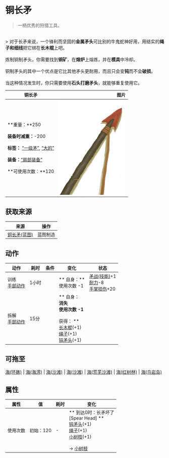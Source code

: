 # 铜长矛  
> 一柄优秀的狩猎工具。  
<br>  
> 对于长矛来说，一个锋利而坚固的<b>金属矛头</b>可比别的牛鬼蛇神好用，用结实的<b>绳子和细线</b>把它绑在<b>长木棍</b>上吧。<br><br>炼制铜制矛头，你需要找到<b>铜矿</b>，在<b>熔炉</b>上熔炼，并在<b>模具</b>中冷却。<br><br>铜制矛头的其中一个优点是它比其他矛头更耐用，而且只会变<b>钝</b>而不会<b>破损</b>。<br><br>当这种情况发生时，你只需要使用<b>石头打磨矛头</b>，就能够重复使用它。  
  
  铜长矛  |   图片   
 ----  |  ----:   
 **重量：**250<br><br>**装备时减重：**-200<br><br>**标签：**	[“一级矛”](tag_Spear.md), [“大的”](tag_Large.md)<br><br>**装备：**[“肩部装备”](eTag_Shoulder.md)<br><br>**可使用次数：**120  |  <img decoding="async" src="Sprite/SpearCopper.png" href="a.md" style="max-width:300px;max-height:300px;">   
  
## 获取来源  
来源  |  操作  
----  |  ----  
[铜长矛(蓝图)](Bp_CopperSpear.md)  |  蓝图制造  
## 动作  
动作  |  耗时  |  条件  |  变化  |  状态  
----  |  ----  |  ----  |  ----  |  ----  
训练<br>[手部动作](HandAction.md)  |  1小时  |    |  ** 自身：**<br>使用次数  -1  |  [矛战(技能)](Skill_SpearFighting.md)+1<br>[耐力](Stamina.md)-8<br>[手掌损伤](HandDamage.md)+20  
拆解<br>[手部动作](HandAction.md)  |  15分  |    |  ** 自身：**<br>消失<br>使用次数  -1<br><br>** 获得： **<br>  [长木棍](StickLong.md)(+1)<br>  [绳子](Rope.md)(+1)<br>  [钝矛头](SpearHeadBlunt.md)(+1)<br>  |    
## 可拖至  
[海(环礁)](Sea_Atoll.md) | [海(海湾)](Sea_Bay.md) | [海(沙滩)](Sea_Beach.md) | [海(沙滩)](Sea_Cove.md) | [海(荒芜沙滩)](Sea_DesolateBeach.md) | [海(红树林)](Sea_Mangroves.md) | [海(鸟岩岛)](Sea_Rocks.md)  
## 属性   
属性  |  值  |  耗时  |  变化  
----  |  ----  |  ----  |  ----  
使用次数  |  初始：120  |  -  |  ** 到达0时：长矛坏了 **<br>** [Spear Head] **<br>  [钝矛头](SpearHeadBlunt.md)(+1)<br>  [绳子](Rope.md)(+1)<br>  [小树枝](Sticks.md)(+1)<br><br>→ [小树枝](Sticks.md)  


<script>document.title="铜长矛 - 卡牌生存百科 Card Survival Wiki";</script>